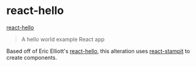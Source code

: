 # react-hello
[react-hello](https://github.com/stampit-org/react-hello)

> A hello world example React app

Based off of Eric Elliott's [react-hello](https://github.com/ericelliott/react-hello), this alteration uses [react-stampit](https://github.com/stampit-org/react-stampit) to create components.
